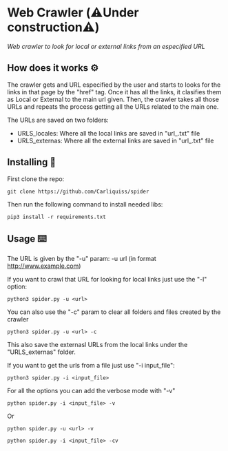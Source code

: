# Web Crawler (⚠️Under construction⚠️)
_Web crawler to look for local or external links from an especified URL_


## How does it works ⚙️
The crawler gets and URL especified by the user and starts to looks for the links in that page by the "href" tag. Once it has all the links, it clasifies them as Local or External to the main url given. Then, the crawler takes all those URLs and repeats the process getting all the URLs related to the main one.  
  
The URLs are saved on two folders:
  * URLS_locales: Where all the local links are saved in "url_.txt" file
  * URLS_externas: Where all the external links are saved in "url_.txt" file
  
## Installing 🔧
First clone the repo: 
```
git clone https://github.com/Carliquiss/spider
```
Then run the following command to install needed libs:
```
pip3 install -r requirements.txt
```

## Usage ⌨️
The URL is given by the "-u" param: -u url (in format http://www.example.com)
  
If you want to crawl that URL for looking for local links just use the "-l" option: 
```
python3 spider.py -u <url>
```
You can also use the "-c" param to clear all folders and files created by the crawler 
```
python3 spider.py -u <url> -c
```
This also save the externasl URLs from the local links under the "URLS_externas" folder.  
  
If you want to get the urls from a file just use "-i input_file":
```
python3 spider.py -i <input_file>
```
For all the options you can add the verbose mode with "-v"
```
python spider.py -i <input_file> -v
```
Or
```
python spider.py -u <url> -v
```
```
python spider.py -i <input_file> -cv
```


